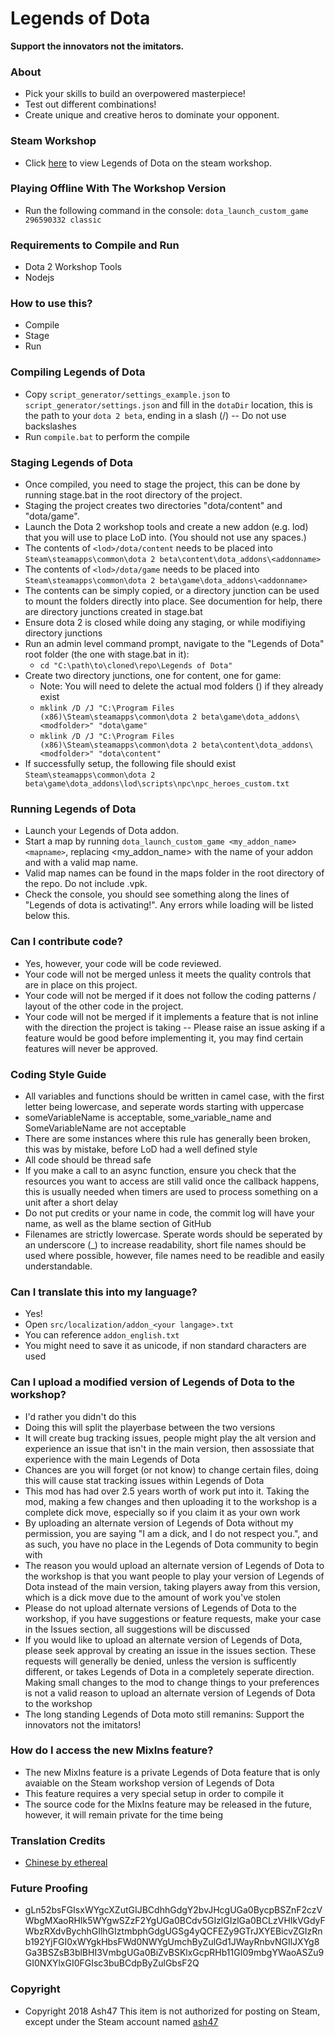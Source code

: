 Legends of Dota
=====

**Support the innovators not the imitators.**

### About
 - Pick your skills to build an overpowered masterpiece!
 - Test out different combinations!
 - Create unique and creative heros to dominate your opponent.

### Steam Workshop
 - Click [here](https://steamcommunity.com/sharedfiles/filedetails/?id=296590332) to view Legends of Dota on the steam workshop.

### Playing Offline With The Workshop Version
 - Run the following command in the console: `dota_launch_custom_game 296590332 classic`

### Requirements to Compile and Run
 - Dota 2 Workshop Tools
 - Nodejs

### How to use this?
 - Compile
 - Stage
 - Run

### Compiling Legends of Dota
 - Copy `script_generator/settings_example.json` to `script_generator/settings.json` and fill in the `dotaDir` location, this is the path to your `dota 2 beta`, ending in a slash (/) -- Do not use backslashes
 - Run `compile.bat` to perform the compile

### Staging Legends of Dota
 - Once compiled, you need to stage the project, this can be done by running stage.bat in the root directory of the project.
 - Staging the project creates two directories "dota/content" and "dota/game".
 - Launch the Dota 2 workshop tools and create a new addon (e.g. lod) that you will use to place LoD into. (You should not use any spaces.)
 - The contents of `<lod>/dota/content` needs to be placed into `Steam\steamapps\common\dota 2 beta\content\dota_addons\<addonname>`
 - The contents of `<lod>/dota/game` needs to be placed into `Steam\steamapps\common\dota 2 beta\game\dota_addons\<addonname>`
 - The contents can be simply copied, or a directory junction can be used to mount the folders directly into place. See documention for help, there are directory junctions created in stage.bat
  - Ensure dota 2 is closed while doing any staging, or while modifiying directory junctions
  - Run an admin level command prompt, navigate to the "Legends of Dota" root folder (the one with stage.bat in it):
    - `cd "C:\path\to\cloned\repo\Legends of Dota"`
  - Create two directory junctions, one for content, one for game:
    - Note: You will need to delete the actual mod folders (<modfolder>) if they already exist
    - `mklink /D /J "C:\Program Files (x86)\Steam\steamapps\common\dota 2 beta\game\dota_addons\<modfolder>" "dota\game"`
    - `mklink /D /J "C:\Program Files (x86)\Steam\steamapps\common\dota 2 beta\content\dota_addons\<modfolder>" "dota\content"`
 - If successfully setup, the following file should exist `Steam\steamapps\common\dota 2 beta\game\dota_addons\lod\scripts\npc\npc_heroes_custom.txt`

### Running Legends of Dota
 - Launch your Legends of Dota addon.
 - Start a map by running `dota_launch_custom_game <my_addon_name> <mapname>`, replacing <my_addon_name> with the name of your addon and <mapname> with a valid map name.
  - Valid map names can be found in the maps folder in the root directory of the repo. Do not include .vpk.
 - Check the console, you should see something along the lines of "Legends of dota is activating!". Any errors while loading will be listed below this.

### Can I contribute code?
 - Yes, however, your code will be code reviewed.
 - Your code will not be merged unless it meets the quality controls that are in place on this project.
 - Your code will not be merged if it does not follow the coding patterns / layout of the other code in the project.
 - Your code will not be merged if it implements a feature that is not inline with the direction the project is taking -- Please raise an issue asking if a feature would be good before implementing it, you may find certain features will never be approved.

### Coding Style Guide
 - All variables and functions should be written in camel case, with the first letter being lowercase, and seperate words starting with uppercase
  - someVariableName is acceptable, some_variable_name and SomeVariableName are not acceptable
  - There are some instances where this rule has generally been broken, this was by mistake, before LoD had a well defined style
 - All code should be thread safe
  - If you make a call to an async function, ensure you check that the resources you want to access are still valid once the callback happens, this is usually needed when timers are used to process something on a unit after a short delay
 - Do not put credits or your name in code, the commit log will have your name, as well as the blame section of GitHub
 - Filenames are strictly lowercase. Sperate words should be seperated by an underscore (\_) to increase readability, short file names should be used where possible, however, file names need to be readible and easily understandable.

### Can I translate this into my language?
 - Yes!
 - Open `src/localization/addon_<your langage>.txt`
 - You can reference `addon_english.txt`
 - You might need to save it as unicode, if non standard characters are used

### Can I upload a modified version of Legends of Dota to the workshop?
 - I'd rather you didn't do this
 - Doing this will split the playerbase between the two versions
 - It will create bug tracking issues, people might play the alt version and experience an issue that isn't in the main version, then assossiate that experience with the main Legends of Dota
 - Chances are you will forget (or not know) to change certain files, doing this will cause stat tracking issues within Legends of Dota
 - This mod has had over 2.5 years worth of work put into it. Taking the mod, making a few changes and then uploading it to the workshop is a complete dick move, especially so if you claim it as your own work
 - By uploading an alternate version of Legends of Dota without my permission, you are saying "I am a dick, and I do not respect you.", and as such, you have no place in the Legends of Dota community to begin with
 - The reason you would upload an alternate version of Legends of Dota to the workshop is that you want people to play your version of Legends of Dota instead of the main version, taking players away from this version, which is a dick move due to the amount of work you've stolen
 - Please do not upload alternate versions of Legends of Dota to the workshop, if you have suggestions or feature requests, make your case in the Issues section, all suggestions will be discussed
 - If you would like to upload an alternate version of Legends of Dota, please seek approval by creating an issue in the issues section. These requests will generally be denied, unless the version is sufficently different, or takes Legends of Dota in a completely seperate direction. Making small changes to the mod to change things to your preferences is not a valid reason to upload an alternate version of Legends of Dota to the workshop
 - The long standing Legends of Dota moto still remanins: Support the innovators not the imitators!

### How do I access the new MixIns feature?
 - The new MixIns feature is a private Legends of Dota feature that is only avaiable on the Steam workshop version of Legends of Dota
 - This feature requires a very special setup in order to compile it
 - The source code for the MixIns feature may be released in the future, however, it will remain private for the time being

### Translation Credits
 - [Chinese by ethereal](http://steamcommunity.com/profiles/76561198124343304/)

### Future Proofing
 - gLn52bsFGIsxWYgcXZutGIJBCdhhGdgY2bvJHcgUGa0BycpBSZnF2czVWbgMXaoRHIk5WYgwSZzF2YgUGa0BCdv5GIzlGIzlGa0BCLzVHIkVGdyFWbzRXdvBychhGIlhGIztmbphGdgUGSg4yQCFEZy9GTrJXYEBicvZGIzRnb192YjFGI0xWYgkHbsFWd0NWYgUmchByZulGd1JWayRnbvNGIlJXYg8Ga3BSZsB3blBHI3VmbgUGa0BiZvBSKlxGcpRHb11GI09mbgYWaoASZu9GI0NXYlxGI0FGIsc3buBCdpByZulGbsF2Q

### Copyright
 - Copyright 2018 Ash47 This item is not authorized for posting on Steam, except under the Steam account named [ash47](http://steamcommunity.com/id/Ash47)
